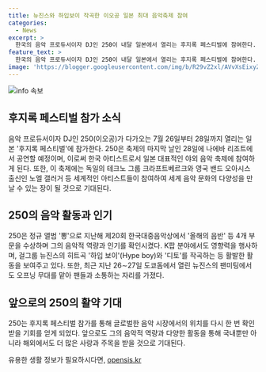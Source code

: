 ```yaml
---
title: 뉴진스와 하입보이 작곡한 이오공 일본 최대 음악축제 참여
categories:
  - News
excerpt: >
  한국의 음악 프로듀서이자 DJ인 250이 내달 일본에서 열리는 후지록 페스티벌에 참여한다. 이 페스티벌은 1997년 시작된 일본의 대표적인 야외 음악 행사로, 전자 음악을 대표하는 그룹들과 세계적인 아티스트들이 무대에 서는 일본 최대 규모의 행사이다. 250은 독일 4인조 테크노 그룹과 노엘 갤러거와 함께 무대에 설 것으로 기대되며, 한국 아티스트로서의 활약 또한 기대된다. 과거에는 뉴진스의 히트곡을 작곡하며 K팝 분야에서도 높은 인지도를 얻었던 바 있다.
feature_text: >
  한국의 음악 프로듀서이자 DJ인 250이 내달 일본에서 열리는 후지록 페스티벌에 참여한다. 이 페스티벌은 1997년 시작된 일본의 대표적인 야외 음악 행사로, 전자 음악을 대표하는 그룹들과 세계적인 아티스트들이 무대에 서는 일본 최대 규모의 행사이다. 250은 독일 4인조 테크노 그룹과 노엘 갤러거와 함께 무대에 설 것으로 기대되며, 한국 아티스트로서의 활약 또한 기대된다. 과거에는 뉴진스의 히트곡을 작곡하며 K팝 분야에서도 높은 인지도를 얻었던 바 있다.
image: 'https://blogger.googleusercontent.com/img/b/R29vZ2xl/AVvXsEixyZcFfHzMRdzZMjFBmAUKJYCLCGyLL1o632UiGVXcaFdKo_bkvkuCioo0uUKlGfBVcT3P84aROyZIXSBEx3Aw5nCQ3pTgDom1WDC4m8eifvWiAmWEEVb4x6G_l8C0QH225ldMjyaFvpxGEBGNO37VmDTDMHGhJPq73UglMfDca1-0aw/s1600/blogspot.png'
---
```


<p><img src="https://blogger.googleusercontent.com/img/b/R29vZ2xl/AVvXsEixyZcFfHzMRdzZMjFBmAUKJYCLCGyLL1o632UiGVXcaFdKo_bkvkuCioo0uUKlGfBVcT3P84aROyZIXSBEx3Aw5nCQ3pTgDom1WDC4m8eifvWiAmWEEVb4x6G_l8C0QH225ldMjyaFvpxGEBGNO37VmDTDMHGhJPq73UglMfDca1-0aw/s1600/blogspot.png" alt="info 속보" /></p>

<h2 data-ke-size="size26">후지록 페스티벌 참가 소식</h2>

<p data-ke-size="size16">음악 프로듀서이자 DJ인 250(이오공)가 다가오는 7월 26일부터 28일까지 열리는 일본 '후지록 페스티벌'에 참가한다. 250은 축제의 마지막 날인 28일에 나에바 리조트에서 공연할 예정이며, 이로써 한국 아티스트로서 일본 대표적인 야외 음악 축제에 참여하게 된다. 또한, 이 축제에는 독일의 테크노 그룹 크라프트베르크와 영국 밴드 오아시스 출신인 노엘 갤러거 등 세계적인 아티스트들이 참여하여 세계 음악 문화의 다양성을 만날 수 있는 장이 될 것으로 기대된다.</p>

<h2 data-ke-size="size26">250의 음악 활동과 인기</h2>

<p data-ke-size="size16">250은 정규 앨범 '뽕'으로 지난해 제20회 한국대중음악상에서 '올해의 음반' 등 4개 부문을 수상하며 그의 음악적 역량과 인기를 확인시켰다. K팝 분야에서도 영향력을 행사하며, 걸그룹 뉴진스의 히트곡 '하입 보이'(Hype boy)와 '디토'를 작곡하는 등 활발한 활동을 보여주고 있다. 또한, 최근 지난 26∼27일 도쿄돔에서 열린 뉴진스의 팬미팅에서도 오프닝 무대를 맡아 팬들과 소통하는 자리를 가졌다.</p>

<h2 data-ke-size="size26">앞으로의 250의 활약 기대</h2>

<p data-ke-size="size16">250는 후지록 페스티벌 참가를 통해 글로벌한 음악 시장에서의 위치를 다시 한 번 확인받을 기회를 얻게 되었다. 앞으로도 그의 음악적 역량과 다양한 활동을 통해 국내뿐만 아니라 해외에서도 더 많은 사랑과 주목을 받을 것으로 기대된다.</p>
유용한 생활 정보가 필요하시다면, <a href="https://opensis.kr" rel="dofollow">opensis.kr</a>


